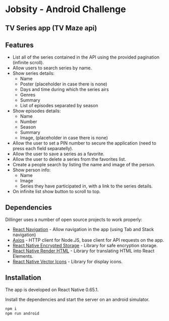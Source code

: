 # Jobsity - Android Challenge
## TV Series app (TV Maze api)


## Features
- List all of the series contained in the API using the provided pagination (infinite scroll).
- Allow users to search series by name.
- Show series details:
    - Name
    - Poster (placeholder in case there is none)
    - Days and time during which the series airs
    - Genres
    - Summary
    - List of episodes separated by season
- Show episodes details:
    - Name
    - Number
    - Season
    - Summary
    - Image, (placeholder in case there is none)
- Allow the user to set a PIN number to secure the application (need to press each field separatelly).
- Allow the user to save a series as a favorite.
- Allow the user to delete a series from the favorites list.
- Create a people search by listing the name and image of the person.
- Show person info:
    - Name
    - Image
    - Series they have participated in, with a link to the series details.
- On infinite list show button to scroll to top.

## Dependencies

Dillinger uses a number of open source projects to work properly:

- [React Navigation] - Allow navigation in the app (using Tab and Stack navigation)
- [Axios] - HTTP client for Node.JS, base client for API requests on the app.
- [React Native Encrypted Storage] - Library for safe encryption storage.
- [React Native Render HTML] - Library for translating HTML into React Elements.
- [React Native Vector Icons] - Library for display icons.

## Installation

The app is developed on React Native 0.65.1.

Install the dependencies and start the server on an android simulator.

```sh
npm i
npm run android
```

   [React Navigation]: <https://reactnavigation.org/>
   [Axios]: <https://github.com/axios/axios/>
   [React Native Encrypted Storage]: <https://github.com/emeraldsanto/react-native-encrypted-storage/>
   [React Native Render HTML]: <https://meliorence.github.io/react-native-render-html/>
   [React Native Vector Icons]: <https://github.com/oblador/react-native-vector-icons/>

